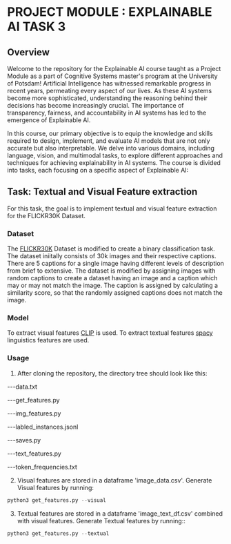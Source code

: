 # PROJECT MODULE : EXPLAINABLE AI TASK 3

## Overview
Welcome to the repository for the Explainable AI course taught as a Project Module as a part of Cognitive Systems master's program at the University of Potsdam! Artificial Intelligence has witnessed remarkable progress in recent years, permeating every aspect of our lives. As these AI systems become more sophisticated, understanding the reasoning behind their decisions has become increasingly crucial. The importance of transparency, fairness, and accountability in AI systems has led to the emergence of Explainable AI. 

In this course, our primary objective is to equip the knowledge and skills required to design, implement, and evaluate AI models that are not only accurate but also interpretable. We delve into various domains, including language, vision, and multimodal tasks, to explore different approaches and techniques for achieving explainability in AI systems. The course is divided into tasks, each focusing on a specific aspect of Explainable AI:

## Task: Textual and Visual Feature extraction
For this task, the goal is to implement textual and visual feature extraction for the FLICKR30K Dataset.

### Dataset
The [FLICKR30K](https://shannon.cs.illinois.edu/DenotationGraph/) Dataset is modified to create a binary classification task. The dataset iniitally consists of 30k images and their respective captions. There are 5 captions for a single image having different levels of description from brief to extensive. The dataset is modified by assigning images with random captions to create a dataset having an image and a caption which may or may not match the image. The caption is assigned by calculating a similarity score, so that the randomly assigned captions does not match the image.

### Model
To extract visual features [CLIP](https://github.com/openai/CLIP) is used. To extract textual features [spacy](https://spacy.io/usage/linguistic-features) linguistics features are used.
### Usage

1) After cloning the repository, the directory tree should look like this:

---data.txt

---get_features.py

---img_features.py

---labled_instances.jsonl

---saves.py

---text_features.py

---token_frequencies.txt

 2) Visual features are stored in a dataframe 'image_data.csv'. Generate Visual features by running:
    

```python
python3 get_features.py --visual
```

3) Textual features are stored in a dataframe 'image_text_df.csv' combined with visual features. Generate Textual features by running::

```python
python3 get_features.py --textual
```











 
